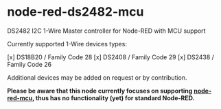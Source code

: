 # node-red-ds2482-mcu
DS2482 I2C 1-Wire Master controller for Node-RED with MCU support

Currently supported 1-Wire devices types:

[x] DS18B20 / Family Code 28
[x] DS2408 / Family Code 29
[x] DS2438 / Family Code 26

Additional devices may be added on request or by contribution.

**Please be aware that this node currently focuses on supporting [node-red-mcu](https://github.com/phoddie/node-red-mcu), thus has no functionality (yet) for standard Node-RED.**